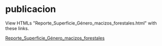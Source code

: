 # publicacion
View HTMLs "Reporte_Superficie_Género_macizos_forestales.html" with these links.

[Reporte_Superficie_Género_macizos_forestales](https://htmlpreview.github.io/?https://github.com/ssdfi/publicacion/blob/main/Reporte_Superficie_G%C3%A9nero_macizos_forestales.html)
